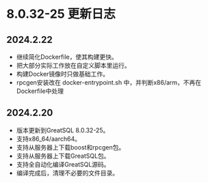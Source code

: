 # 8.0.32-25 更新日志

## 2024.2.22
* 继续简化Dockerfile，使其构建更快。
* 把大部分实际工作放在自定义脚本里运行。
* 构建Docker镜像时只做基础工作。
* rpcgen安装改在 docker-entrypoint.sh 中，并判断x86/arm，不再在Dockerfile中处理

## 2024.2.20
* 版本更新到GreatSQL 8.0.32-25。
* 支持x86_64/aarch64。
* 支持从服务器上下载boost和rpcgen包。
* 支持从服务器上下载GreatSQL包。
* 支持全自动化编译GreatSQL源码。
* 编译完成后，清理不必要的文件目录。

[8.0.32-25]: https://gitee.com/GreatSQL/GreatSQL-Docker/tree/greatsql-8.0.32-25/GreatSQL-Build
